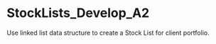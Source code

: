 # StockLists_Develop_A2
Use linked list data structure to create a Stock List for client portfolio.
